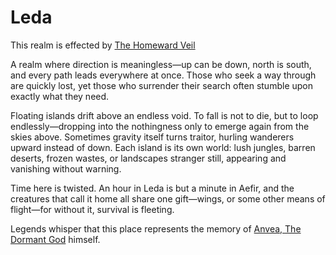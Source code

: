 # Leda

This realm is effected by [The Homeward Veil](../Concepts/The%20Homeward%20Veil.md)

A realm where direction is meaningless—up can be down, north is south, and every path leads everywhere at once. Those who seek a way through are quickly lost, yet those who surrender their search often stumble upon exactly what they need.

Floating islands drift above an endless void. To fall is not to die, but to loop endlessly—dropping into the nothingness only to emerge again from the skies above. Sometimes gravity itself turns traitor, hurling wanderers upward instead of down. Each island is its own world: lush jungles, barren deserts, frozen wastes, or landscapes stranger still, appearing and vanishing without warning.

Time here is twisted. An hour in Leda is but a minute in Aefir, and the creatures that call it home all share one gift—wings, or some other means of flight—for without it, survival is fleeting.

Legends whisper that this place represents the memory of [Anvea, The Dormant God](../Gods/Wondrous%20Gods/Anvea%2C%20The%20Dormant%20God.md) himself.
